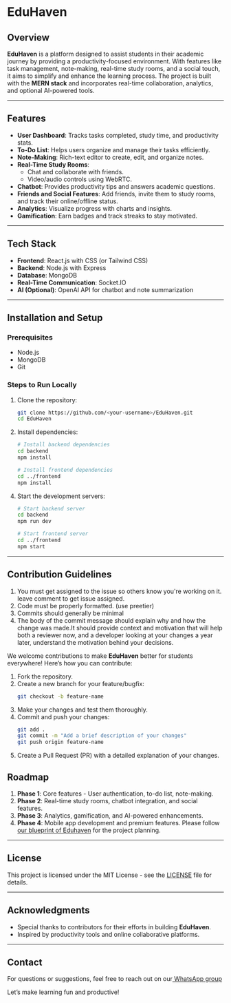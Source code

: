 # EduHaven

## Overview
**EduHaven** is a platform designed to assist students in their academic journey by providing a productivity-focused environment. With features like task management, note-making, real-time study rooms, and a social touch, it aims to simplify and enhance the learning process. The project is built with the **MERN stack** and incorporates real-time collaboration, analytics, and optional AI-powered tools.

---

## Features
- **User Dashboard**: Tracks tasks completed, study time, and productivity stats.
- **To-Do List**: Helps users organize and manage their tasks efficiently.
- **Note-Making**: Rich-text editor to create, edit, and organize notes.
- **Real-Time Study Rooms**:
  - Chat and collaborate with friends.
  - Video/audio controls using WebRTC.
- **Chatbot**: Provides productivity tips and answers academic questions.
- **Friends and Social Features**: Add friends, invite them to study rooms, and track their online/offline status.
- **Analytics**: Visualize progress with charts and insights.
- **Gamification**: Earn badges and track streaks to stay motivated.

---

## Tech Stack
- **Frontend**: React.js with CSS (or Tailwind CSS)
- **Backend**: Node.js with Express
- **Database**: MongoDB
- **Real-Time Communication**: Socket.IO
- **AI (Optional)**: OpenAI API for chatbot and note summarization

---

## Installation and Setup

### Prerequisites
- Node.js
- MongoDB
- Git

### Steps to Run Locally
1. Clone the repository:
   ```bash
   git clone https://github.com/<your-username>/EduHaven.git
   cd EduHaven
   ```

2. Install dependencies:
   ```bash
   # Install backend dependencies
   cd backend
   npm install

   # Install frontend dependencies
   cd ../frontend
   npm install
   ```

<!-- 3. Set up environment variables:
   - Create a `.env` file in the `backend` directory with the following:
     ```env
     MONGO_URI=your_mongodb_connection_string
     JWT_SECRET=your_jwt_secret_key
     ``` -->

4. Start the development servers:
   ```bash
   # Start backend server
   cd backend
   npm run dev

   # Start frontend server
   cd ../frontend
   npm start
   ```
---

## Contribution Guidelines

1. You must get assigned to the issue so others know you're working on it. leave comment to get issue assigned.
2. Code must be properly formatted. (use preetier)
3. Commits should generally be minimal
4. The body of the commit message should explain why and how the change was made.It should provide context and motivation that will help both a reviewer now, and a developer looking at your changes a year later, understand the motivation behind your decisions.

We welcome contributions to make **EduHaven** better for students everywhere! Here’s how you can contribute:
1. Fork the repository.
2. Create a new branch for your feature/bugfix:
   ```bash
   git checkout -b feature-name
   ```
3. Make your changes and test them thoroughly.
4. Commit and push your changes:
   ```bash
   git add .
   git commit -m "Add a brief description of your changes"
   git push origin feature-name
   ```
5. Create a Pull Request (PR) with a detailed explanation of your changes.


## Roadmap
1. **Phase 1**: Core features - User authentication, to-do list, note-making.
2. **Phase 2**: Real-time study rooms, chatbot integration, and social features.
3. **Phase 3**: Analytics, gamification, and AI-powered enhancements.
4. **Phase 4**: Mobile app development and premium features.
Please follow [our blueprint of Eduhaven](https://excalidraw.com/#room=3eacbf4e37a16b8d1c39,jO_VMi_FGLE5sBAQnY6FQw) for the project planning.
---

## License
This project is licensed under the MIT License - see the [LICENSE](LICENSE) file for details.

---

## Acknowledgments
- Special thanks to contributors for their efforts in building **EduHaven**.
- Inspired by productivity tools and online collaborative platforms.

---

## Contact
For questions or suggestions, feel free to reach out on our[ WhatsApp group](https://chat.whatsapp.com/D2YldBvUAigD2FOzFQ8U5X)

Let’s make learning fun and productive!

